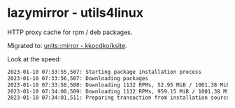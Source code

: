 # lazymirror - utils4linux

HTTP proxy cache for rpm / deb packages.

Migrated to: [units::mirror - kkocdko/ksite](https://github.com/kkocdko/ksite/tree/main/src/units/mirror).

Look at the speed:

```txt
2023-01-10 07:33:55,507: Starting package installation process
2023-01-10 07:33:56,507: Downloading packages
2023-01-10 07:33:58,508: Downloading 1132 RPMs, 52.95 MiB / 1001.38 MiB (5%) done.
2023-01-10 07:34:00,509: Downloading 1132 RPMs, 959.15 MiB / 1001.38 MiB (95%) done.
2023-01-10 07:34:01,511: Preparing transaction from installation source
```
